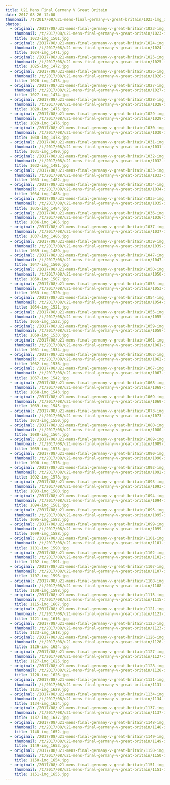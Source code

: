 ```yaml
---
title: U21 Mens Final Germany V Great Britain
date: 2017-08-26 12:00
thumbnail: /t/2017/08/u21-mens-final-germany-v-great-britain/1023-img_1501.jpg
photos:
  - original: /2017/08/u21-mens-final-germany-v-great-britain/1023-img_1501.jpg
    thumbnail: /t/2017/08/u21-mens-final-germany-v-great-britain/1023-img_1501.jpg
    title: 1023-img_1501.jpg
  - original: /2017/08/u21-mens-final-germany-v-great-britain/1024-img_1471.jpg
    thumbnail: /t/2017/08/u21-mens-final-germany-v-great-britain/1024-img_1471.jpg
    title: 1024-img_1471.jpg
  - original: /2017/08/u21-mens-final-germany-v-great-britain/1025-img_1472.jpg
    thumbnail: /t/2017/08/u21-mens-final-germany-v-great-britain/1025-img_1472.jpg
    title: 1025-img_1472.jpg
  - original: /2017/08/u21-mens-final-germany-v-great-britain/1026-img_1473.jpg
    thumbnail: /t/2017/08/u21-mens-final-germany-v-great-britain/1026-img_1473.jpg
    title: 1026-img_1473.jpg
  - original: /2017/08/u21-mens-final-germany-v-great-britain/1027-img_1474.jpg
    thumbnail: /t/2017/08/u21-mens-final-germany-v-great-britain/1027-img_1474.jpg
    title: 1027-img_1474.jpg
  - original: /2017/08/u21-mens-final-germany-v-great-britain/1028-img_1475.jpg
    thumbnail: /t/2017/08/u21-mens-final-germany-v-great-britain/1028-img_1475.jpg
    title: 1028-img_1475.jpg
  - original: /2017/08/u21-mens-final-germany-v-great-britain/1029-img_1476.jpg
    thumbnail: /t/2017/08/u21-mens-final-germany-v-great-britain/1029-img_1476.jpg
    title: 1029-img_1476.jpg
  - original: /2017/08/u21-mens-final-germany-v-great-britain/1030-img_1478.jpg
    thumbnail: /t/2017/08/u21-mens-final-germany-v-great-britain/1030-img_1478.jpg
    title: 1030-img_1478.jpg
  - original: /2017/08/u21-mens-final-germany-v-great-britain/1031-img_1480.jpg
    thumbnail: /t/2017/08/u21-mens-final-germany-v-great-britain/1031-img_1480.jpg
    title: 1031-img_1480.jpg
  - original: /2017/08/u21-mens-final-germany-v-great-britain/1032-img_1481.jpg
    thumbnail: /t/2017/08/u21-mens-final-germany-v-great-britain/1032-img_1481.jpg
    title: 1032-img_1481.jpg
  - original: /2017/08/u21-mens-final-germany-v-great-britain/1033-img_1482.jpg
    thumbnail: /t/2017/08/u21-mens-final-germany-v-great-britain/1033-img_1482.jpg
    title: 1033-img_1482.jpg
  - original: /2017/08/u21-mens-final-germany-v-great-britain/1034-img_1483.jpg
    thumbnail: /t/2017/08/u21-mens-final-germany-v-great-britain/1034-img_1483.jpg
    title: 1034-img_1483.jpg
  - original: /2017/08/u21-mens-final-germany-v-great-britain/1035-img_1484.jpg
    thumbnail: /t/2017/08/u21-mens-final-germany-v-great-britain/1035-img_1484.jpg
    title: 1035-img_1484.jpg
  - original: /2017/08/u21-mens-final-germany-v-great-britain/1036-img_1485.jpg
    thumbnail: /t/2017/08/u21-mens-final-germany-v-great-britain/1036-img_1485.jpg
    title: 1036-img_1485.jpg
  - original: /2017/08/u21-mens-final-germany-v-great-britain/1037-img_1486.jpg
    thumbnail: /t/2017/08/u21-mens-final-germany-v-great-britain/1037-img_1486.jpg
    title: 1037-img_1486.jpg
  - original: /2017/08/u21-mens-final-germany-v-great-britain/1039-img_1489.jpg
    thumbnail: /t/2017/08/u21-mens-final-germany-v-great-britain/1039-img_1489.jpg
    title: 1039-img_1489.jpg
  - original: /2017/08/u21-mens-final-germany-v-great-britain/1047-img_1500.jpg
    thumbnail: /t/2017/08/u21-mens-final-germany-v-great-britain/1047-img_1500.jpg
    title: 1047-img_1500.jpg
  - original: /2017/08/u21-mens-final-germany-v-great-britain/1050-img_1507.jpg
    thumbnail: /t/2017/08/u21-mens-final-germany-v-great-britain/1050-img_1507.jpg
    title: 1050-img_1507.jpg
  - original: /2017/08/u21-mens-final-germany-v-great-britain/1053-img_1520.jpg
    thumbnail: /t/2017/08/u21-mens-final-germany-v-great-britain/1053-img_1520.jpg
    title: 1053-img_1520.jpg
  - original: /2017/08/u21-mens-final-germany-v-great-britain/1054-img_1521.jpg
    thumbnail: /t/2017/08/u21-mens-final-germany-v-great-britain/1054-img_1521.jpg
    title: 1054-img_1521.jpg
  - original: /2017/08/u21-mens-final-germany-v-great-britain/1055-img_1522.jpg
    thumbnail: /t/2017/08/u21-mens-final-germany-v-great-britain/1055-img_1522.jpg
    title: 1055-img_1522.jpg
  - original: /2017/08/u21-mens-final-germany-v-great-britain/1059-img_1530.jpg
    thumbnail: /t/2017/08/u21-mens-final-germany-v-great-britain/1059-img_1530.jpg
    title: 1059-img_1530.jpg
  - original: /2017/08/u21-mens-final-germany-v-great-britain/1061-img_1534.jpg
    thumbnail: /t/2017/08/u21-mens-final-germany-v-great-britain/1061-img_1534.jpg
    title: 1061-img_1534.jpg
  - original: /2017/08/u21-mens-final-germany-v-great-britain/1062-img_1536.jpg
    thumbnail: /t/2017/08/u21-mens-final-germany-v-great-britain/1062-img_1536.jpg
    title: 1062-img_1536.jpg
  - original: /2017/08/u21-mens-final-germany-v-great-britain/1067-img_1542.jpg
    thumbnail: /t/2017/08/u21-mens-final-germany-v-great-britain/1067-img_1542.jpg
    title: 1067-img_1542.jpg
  - original: /2017/08/u21-mens-final-germany-v-great-britain/1068-img_1543.jpg
    thumbnail: /t/2017/08/u21-mens-final-germany-v-great-britain/1068-img_1543.jpg
    title: 1068-img_1543.jpg
  - original: /2017/08/u21-mens-final-germany-v-great-britain/1069-img_1545.jpg
    thumbnail: /t/2017/08/u21-mens-final-germany-v-great-britain/1069-img_1545.jpg
    title: 1069-img_1545.jpg
  - original: /2017/08/u21-mens-final-germany-v-great-britain/1073-img_1550.jpg
    thumbnail: /t/2017/08/u21-mens-final-germany-v-great-britain/1073-img_1550.jpg
    title: 1073-img_1550.jpg
  - original: /2017/08/u21-mens-final-germany-v-great-britain/1080-img_1564.jpg
    thumbnail: /t/2017/08/u21-mens-final-germany-v-great-britain/1080-img_1564.jpg
    title: 1080-img_1564.jpg
  - original: /2017/08/u21-mens-final-germany-v-great-britain/1089-img_1575.jpg
    thumbnail: /t/2017/08/u21-mens-final-germany-v-great-britain/1089-img_1575.jpg
    title: 1089-img_1575.jpg
  - original: /2017/08/u21-mens-final-germany-v-great-britain/1090-img_1576.jpg
    thumbnail: /t/2017/08/u21-mens-final-germany-v-great-britain/1090-img_1576.jpg
    title: 1090-img_1576.jpg
  - original: /2017/08/u21-mens-final-germany-v-great-britain/1092-img_1578.jpg
    thumbnail: /t/2017/08/u21-mens-final-germany-v-great-britain/1092-img_1578.jpg
    title: 1092-img_1578.jpg
  - original: /2017/08/u21-mens-final-germany-v-great-britain/1093-img_1580.jpg
    thumbnail: /t/2017/08/u21-mens-final-germany-v-great-britain/1093-img_1580.jpg
    title: 1093-img_1580.jpg
  - original: /2017/08/u21-mens-final-germany-v-great-britain/1094-img_1581.jpg
    thumbnail: /t/2017/08/u21-mens-final-germany-v-great-britain/1094-img_1581.jpg
    title: 1094-img_1581.jpg
  - original: /2017/08/u21-mens-final-germany-v-great-britain/1095-img_1582.jpg
    thumbnail: /t/2017/08/u21-mens-final-germany-v-great-britain/1095-img_1582.jpg
    title: 1095-img_1582.jpg
  - original: /2017/08/u21-mens-final-germany-v-great-britain/1099-img_1588.jpg
    thumbnail: /t/2017/08/u21-mens-final-germany-v-great-britain/1099-img_1588.jpg
    title: 1099-img_1588.jpg
  - original: /2017/08/u21-mens-final-germany-v-great-britain/1101-img_1590.jpg
    thumbnail: /t/2017/08/u21-mens-final-germany-v-great-britain/1101-img_1590.jpg
    title: 1101-img_1590.jpg
  - original: /2017/08/u21-mens-final-germany-v-great-britain/1102-img_1591.jpg
    thumbnail: /t/2017/08/u21-mens-final-germany-v-great-britain/1102-img_1591.jpg
    title: 1102-img_1591.jpg
  - original: /2017/08/u21-mens-final-germany-v-great-britain/1107-img_1596.jpg
    thumbnail: /t/2017/08/u21-mens-final-germany-v-great-britain/1107-img_1596.jpg
    title: 1107-img_1596.jpg
  - original: /2017/08/u21-mens-final-germany-v-great-britain/1108-img_1598.jpg
    thumbnail: /t/2017/08/u21-mens-final-germany-v-great-britain/1108-img_1598.jpg
    title: 1108-img_1598.jpg
  - original: /2017/08/u21-mens-final-germany-v-great-britain/1115-img_1607.jpg
    thumbnail: /t/2017/08/u21-mens-final-germany-v-great-britain/1115-img_1607.jpg
    title: 1115-img_1607.jpg
  - original: /2017/08/u21-mens-final-germany-v-great-britain/1121-img_1616.jpg
    thumbnail: /t/2017/08/u21-mens-final-germany-v-great-britain/1121-img_1616.jpg
    title: 1121-img_1616.jpg
  - original: /2017/08/u21-mens-final-germany-v-great-britain/1123-img_1618.jpg
    thumbnail: /t/2017/08/u21-mens-final-germany-v-great-britain/1123-img_1618.jpg
    title: 1123-img_1618.jpg
  - original: /2017/08/u21-mens-final-germany-v-great-britain/1126-img_1624.jpg
    thumbnail: /t/2017/08/u21-mens-final-germany-v-great-britain/1126-img_1624.jpg
    title: 1126-img_1624.jpg
  - original: /2017/08/u21-mens-final-germany-v-great-britain/1127-img_1625.jpg
    thumbnail: /t/2017/08/u21-mens-final-germany-v-great-britain/1127-img_1625.jpg
    title: 1127-img_1625.jpg
  - original: /2017/08/u21-mens-final-germany-v-great-britain/1128-img_1626.jpg
    thumbnail: /t/2017/08/u21-mens-final-germany-v-great-britain/1128-img_1626.jpg
    title: 1128-img_1626.jpg
  - original: /2017/08/u21-mens-final-germany-v-great-britain/1131-img_1629.jpg
    thumbnail: /t/2017/08/u21-mens-final-germany-v-great-britain/1131-img_1629.jpg
    title: 1131-img_1629.jpg
  - original: /2017/08/u21-mens-final-germany-v-great-britain/1134-img_1634.jpg
    thumbnail: /t/2017/08/u21-mens-final-germany-v-great-britain/1134-img_1634.jpg
    title: 1134-img_1634.jpg
  - original: /2017/08/u21-mens-final-germany-v-great-britain/1137-img_1637.jpg
    thumbnail: /t/2017/08/u21-mens-final-germany-v-great-britain/1137-img_1637.jpg
    title: 1137-img_1637.jpg
  - original: /2017/08/u21-mens-final-germany-v-great-britain/1148-img_1652.jpg
    thumbnail: /t/2017/08/u21-mens-final-germany-v-great-britain/1148-img_1652.jpg
    title: 1148-img_1652.jpg
  - original: /2017/08/u21-mens-final-germany-v-great-britain/1149-img_1653.jpg
    thumbnail: /t/2017/08/u21-mens-final-germany-v-great-britain/1149-img_1653.jpg
    title: 1149-img_1653.jpg
  - original: /2017/08/u21-mens-final-germany-v-great-britain/1150-img_1654.jpg
    thumbnail: /t/2017/08/u21-mens-final-germany-v-great-britain/1150-img_1654.jpg
    title: 1150-img_1654.jpg
  - original: /2017/08/u21-mens-final-germany-v-great-britain/1151-img_1655.jpg
    thumbnail: /t/2017/08/u21-mens-final-germany-v-great-britain/1151-img_1655.jpg
    title: 1151-img_1655.jpg
---
```

